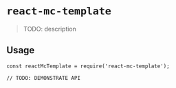 # `react-mc-template`

> TODO: description

## Usage

```
const reactMcTemplate = require('react-mc-template');

// TODO: DEMONSTRATE API
```
